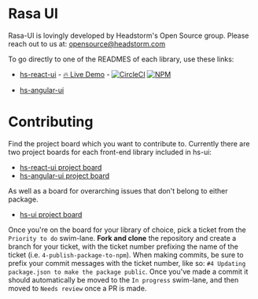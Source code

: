 # Rasa UI

Rasa-UI is lovingly developed by Headstorm's Open Source group. Please reach out to us at: opensource@headstorm.com

To go directly to one of the READMES of each library, use these links:

- [hs-react-ui](https://github.com/Headstorm/hs-ui/tree/master/packages/hs-react-ui) - [🔥 Live Demo](https://headstorm.github.io/hs-ui/) - [![CircleCI](https://circleci.com/gh/Headstorm/hs-ui/tree/master.svg?style=shield)](https://circleci.com/gh/Headstorm/hs-ui/tree/master) [![NPM](https://img.shields.io/npm/v/@headstorm/hs-react-ui.svg)](https://www.npmjs.com/package/@headstorm/hs-react-ui)

- [hs-angular-ui](https://github.com/Headstorm/hs-ui/tree/master/packages/hs-angular-ui)

# Contributing

Find the project board which you want to contribute to. Currently there are two project boards for each front-end library included in hs-ui:

- [hs-react-ui project board](https://github.com/Headstorm/hs-ui/projects/1)
- [hs-angular-ui project board](https://github.com/Headstorm/hs-ui/projects/2)

As well as a board for overarching issues that don't belong to either package.

- [hs-ui project board](https://github.com/Headstorm/hs-ui/projects/3)

Once you're on the board for your library of choice, pick a ticket from the `Priority to do` swim-lane. **Fork and clone** the repository and create a branch for your ticket, with the ticket number prefixing the name of the ticket (i.e. `4-publish-package-to-npm`). When making commits, be sure to prefix your commit messages with the ticket number, like so: `#4 Updating package.json to make the package public`. Once you've made a commit it should automatically be moved to the `In progress` swim-lane, and then moved to `Needs review` once a PR is made.
